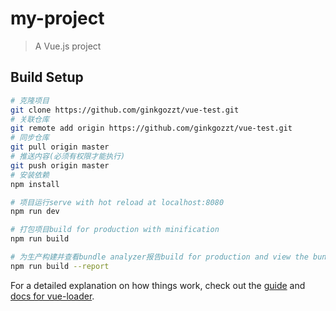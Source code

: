 # my-project

> A Vue.js project

## Build Setup

``` bash
# 克隆项目
git clone https://github.com/ginkgozzt/vue-test.git
# 关联仓库
git remote add origin https://github.com/ginkgozzt/vue-test.git
# 同步仓库
git pull origin master
# 推送内容(必须有权限才能执行)
git push origin master  
# 安装依赖
npm install

# 项目运行serve with hot reload at localhost:8080
npm run dev

# 打包项目build for production with minification
npm run build

# 为生产构建并查看bundle analyzer报告build for production and view the bundle analyzer report
npm run build --report
```

For a detailed explanation on how things work, check out the [guide](http://vuejs-templates.github.io/webpack/) and [docs for vue-loader](http://vuejs.github.io/vue-loader).
